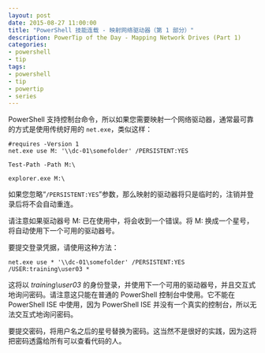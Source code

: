 ```yaml
---
layout: post
date: 2015-08-27 11:00:00
title: "PowerShell 技能连载 - 映射网络驱动器（第 1 部分）"
description: PowerTip of the Day - Mapping Network Drives (Part 1)
categories:
- powershell
- tip
tags:
- powershell
- tip
- powertip
- series
---
```

PowerShell 支持控制台命令，所以如果您需要映射一个网络驱动器，通常最可靠的方式是使用传统好用的 `net.exe`，类似这样：

    #requires -Version 1
    net.exe use M: '\\dc-01\somefolder' /PERSISTENT:YES

    Test-Path -Path M:\

    explorer.exe M:\


如果您忽略“`/PERSISTENT:YES`”参数，那么映射的驱动器将只是临时的，注销并登录后将不会自动重连。

请注意如果驱动器号 M: 已在使用中，将会收到一个错误。将 M: 换成一个星号，将自动使用下一个可用的驱动器号。

要提交登录凭据，请使用这种方法：

    net.exe use * '\\dc-01\somefolder' /PERSISTENT:YES /USER:training\user03 *

这将以 _training\user03_ 的身份登录，并使用下一个可用的驱动器号，并且交互式地询问密码。请注意这只能在普通的 PowerShell 控制台中使用。它不能在 PowerShell ISE 中使用，因为 PowerShell ISE 并没有一个真实的控制台，所以无法交互式地询问密码。

要提交密码，将用户名之后的星号替换为密码。这当然不是很好的实践，因为这将把密码透露给所有可以查看代码的人。

<!--本文国际来源：[Mapping Network Drives (Part 1)](http://community.idera.com/powershell/powertips/b/tips/posts/mapping-network-drives-part-1)-->
